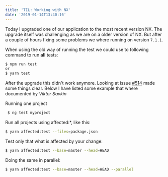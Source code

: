 ```yaml
---
title: 'TIL: Working with NX'
date: '2019-01-14T13:40:16'
---
```


Today I upgraded one of our application to the most recent version NX. The upgrade itself was challenging as we are on a older version of NX. But after a couple of hours fixing some problems we where running on version `7.1.1`.

When using the old way of running the test we could use to following command to run **all** tests:

```bash
$ npm run test
or
$ yarn test
```

After the upgrade this didn't work anymore. Looking at issue [#514](https://github.com/nrwl/nx/issues/514) made some things clear. Below I have listed some example that where documented by _Viktor Savkin_

Running one project

```bash
 $ ng test myproject
```

Run all projects using affected:\*, like this:

```bash
$ yarn affected:test --files=package.json
```

Test only that what is affected by your change:

```bash
$ yarn affected:test --base=master --head=HEAD
```

Doing the same in parallel:

```bash
$ yarn affected:test --base=master --head=HEAD --parallel
```
